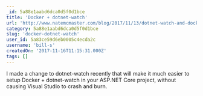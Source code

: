 ```yaml
---
_id: 5a88e1aabd6dca0d5f0d1bce
title: 'Docker + dotnet-watch'
url: 'http://www.natemcmaster.com/blog/2017/11/13/dotnet-watch-and-docker/'
category: 5a88e1aabd6dca0d5f0d1bce
slug: 'docker-dotnet-watch'
user_id: 5a83ce59d6eb0005c4ecda2c
username: 'bill-s'
createdOn: '2017-11-16T11:15:31.000Z'
tags: []
---
```


I made a change to dotnet-watch recently that will make it much easier to setup Docker + dotnet-watch in your ASP.NET Core project, without causing Visual Studio to crash and burn. 

